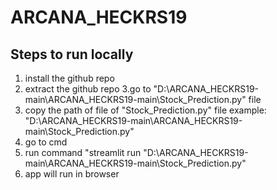 # ARCANA_HECKRS19


## Steps to run locally
1. install the github repo
2. extract the github repo
3.go to "D:\ARCANA_HECKRS19-main\ARCANA_HECKRS19-main\Stock_Prediction.py" file
4. copy the path of file of "Stock_Prediction.py" file
example: "D:\ARCANA_HECKRS19-main\ARCANA_HECKRS19-main\Stock_Prediction.py"
5. go to cmd
6. run command "streamlit run "D:\ARCANA_HECKRS19-main\ARCANA_HECKRS19-main\Stock_Prediction.py"
7. app will run in browser
